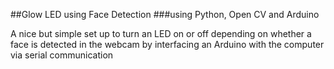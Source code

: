 ##Glow LED using Face Detection
###using Python, Open CV and Arduino

A nice but simple set up to turn an LED on or off depending on whether a face is detected in the webcam by interfacing an Arduino with the computer via serial communication
